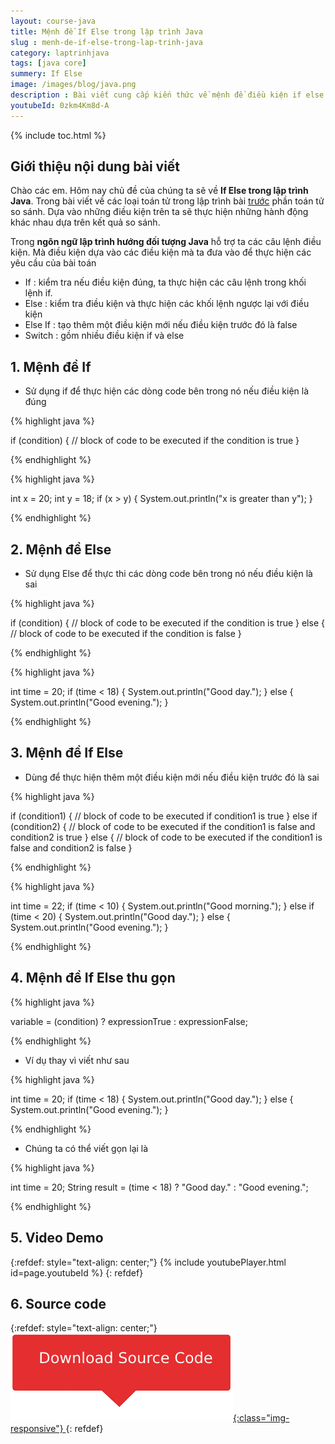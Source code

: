 ```yaml
---
layout: course-java
title: Mệnh đề If Else trong lập trình Java
slug : menh-de-if-else-trong-lap-trinh-java
category: laptrinhjava
tags: [java core]
summery: If Else  
image: /images/blog/java.png
description : Bài viết cung cấp kiến thức về mệnh đề điều kiện if else được tạo ra trong lập trình Java. If Else dùng để kiểm tra một điều kiện nào đó có đúng hay không. Các biểu thức điều kiện sẽ trả về 2 giá trị TRUE hoặc FALSE. Cụ thể trong đó gồm các câu lệnh điều kiện If, Else, If Else, If Else rút gọn. Cú pháp thực hiện mỗi câu lệnh điều kiện là khác nhau. Các câu lệnh của các câu điều kiện được đặt trong dấu ngoặc nhọn.
youtubeId: 0zkm4Km8d-A
---
```


{% include toc.html %}

## **Giới thiệu nội dung bài viết**

Chào các em. Hôm nay chủ đề của chúng ta sẽ về <b>If Else trong lập trình Java</b>. Trong bài viết về các loại toán tử trong lập trình bài [trước](https://levunguyen.com/laptrinhjava/2020/01/04/toan-tu/) phần toán tử so sánh. Dựa vào những điều kiện trên ta sẽ thực hiện những hành động khác nhau dựa trên kết quả so sánh. 

Trong <b>ngôn ngữ lập trình hướng đối tượng Java</b> hỗ trợ ta các câu lệnh điều kiện. Mà điều kiện dựa vào các điều kiện mà ta đưa vào để thực hiện các yêu cầu của bài toán

- If : kiểm tra nếu điều kiện đúng, ta thực hiện các câu lệnh trong khối lệnh if.
- Else : kiểm tra điều kiện và  thực hiện các khối lệnh ngược lại với điều kiện
- Else If : tạo thêm một điều kiện mới nếu điều kiện trước đó là false
- Switch  : gồm nhiều điều kiện if và else

## **1. Mệnh đề If**

- Sử dụng if để thực hiện các dòng code bên trong nó nếu điều kiện là đúng

{% highlight java  %}

if (condition) {
  // block of code to be executed if the condition is true
}

{% endhighlight %}

{% highlight java  %}

int x = 20;
int y = 18;
if (x > y) {
  System.out.println("x is greater than y");
}

{% endhighlight %}

## **2. Mệnh đề Else**

- Sử dụng Else để thực thi các dòng code bên trong nó nếu điều kiện là sai

{% highlight java  %}

if (condition) {
  // block of code to be executed if the condition is true
} else {
  // block of code to be executed if the condition is false
}

{% endhighlight %}

{% highlight java  %}

int time = 20;
if (time < 18) {
  System.out.println("Good day.");
} else {
  System.out.println("Good evening.");
}

{% endhighlight %}

## **3. Mệnh đề If Else**

- Dùng để thực hiện thêm một điều kiện mới nếu điều kiện trước đó là sai

{% highlight java  %}

if (condition1) {
  // block of code to be executed if condition1 is true
} else if (condition2) {
  // block of code to be executed if the condition1 is false and condition2 is true
} else {
  // block of code to be executed if the condition1 is false and condition2 is false
}

{% endhighlight %}

{% highlight java  %}

int time = 22;
if (time < 10) {
  System.out.println("Good morning.");
} else if (time < 20) {
  System.out.println("Good day.");
} else {
  System.out.println("Good evening.");
}

{% endhighlight %}


## **4. Mệnh đề If Else thu gọn**

{% highlight java  %}

variable = (condition) ? expressionTrue :  expressionFalse;

{% endhighlight %}

- Ví dụ thay vì viết như sau

{% highlight java  %}

int time = 20;
if (time < 18) {
  System.out.println("Good day.");
} else {
  System.out.println("Good evening.");
}

{% endhighlight %}

- Chúng ta có thể viết gọn lại là

{% highlight java  %}

int time = 20;
String result = (time < 18) ? "Good day." : "Good evening.";

{% endhighlight %}

## **5. Video Demo**

{:refdef: style="text-align: center;"}
{% include youtubePlayer.html id=page.youtubeId %}
{: refdef}

## **6. Source code**


{:refdef: style="text-align: center;"}
<a href="https://github.com/levunguyen/Java-Operator" target="_blank"> ![Sourcecode ](/images/icon/githubsource.png){:class="img-responsive"} </a>
{: refdef}













